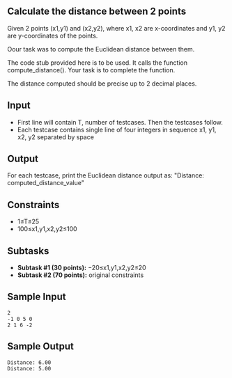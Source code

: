 
## Calculate the distance between 2 points

Given 2 points (x1,y1) and (x2,y2), where x1, x2 are x-coordinates and y1, y2 are y-coordinates of the points.

Oour task was to compute the Euclidean distance between them.

The code stub provided here is to be used. It calls the function compute_distance(). Your task is to complete the function.

The distance computed should be precise up to 2 decimal places.
## Input
- First line will contain T, number of testcases. Then the testcases follow.
- Each testcase contains single line of four integers in sequence x1, y1, x2, y2 separated by space
## Output
For each testcase, print the Euclidean distance output as: "Distance: computed_distance_value"
## Constraints
- 1≤T≤25 
- 100≤x1,y1,x2,y2≤100
## Subtasks
- **Subtask #1 (30 points):** −20≤x1,y1,x2,y2≤20
- **Subtask #2 (70 points):** original constraints
## Sample Input
    2
    -1 0 5 0
    2 1 6 -2
## Sample Output
    Distance: 6.00
    Distance: 5.00

